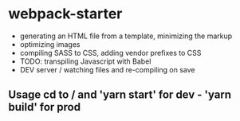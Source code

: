 # webpack-starter
- generating an HTML file from a template, minimizing the markup
- optimizing images
- compiling SASS to CSS, adding vendor prefixes to CSS
- TODO: transpiling Javascript with Babel
- DEV server / watching files and re-compiling on save
## Usage cd to /<folder/> and 'yarn start' for dev - 'yarn build' for prod